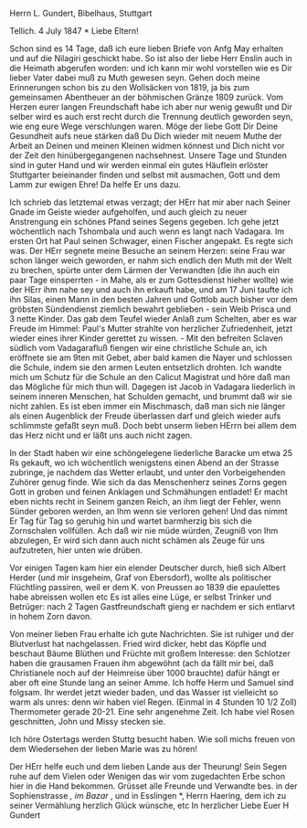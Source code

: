 Herrn L. Gundert, Bibelhaus, Stuttgart

 Tellich. 4 July 1847
 <Sonntg>*
Liebe Eltern!

Schon sind es 14 Tage, daß ich eure lieben Briefe von Anfg May erhalten und auf die Nilagiri geschickt habe. So ist also der liebe Herr Enslin auch in die Heimath abgerufen worden: und ich kann mir wohl vorstellen wie es Dir lieber Vater dabei muß zu Muth gewesen seyn. Gehen doch meine Erinnerungen schon bis zu den Wollsäcken von 1819, ja bis zum gemeinsamen Abentheuer an der böhmischen Gränze 1809 zurück. Vom Herzen eurer langen Freundschaft habe ich aber nur wenig gewußt und Dir selber wird es auch erst recht durch die Trennung deutlich geworden seyn, wie eng eure Wege verschlungen waren. Möge der liebe Gott Dir Deine Gesundheit aufs neue stärken daß Du Dich wieder mit neuem Muthe der Arbeit an Deinen und meinen Kleinen widmen könnest und Dich nicht vor der Zeit den hinübergegangenen nachsehnest. Unsere Tage und Stunden sind in guter Hand und wir werden einmal ein gutes Häuflein erlöster Stuttgarter beieinander finden und selbst mit ausmachen, Gott und dem Lamm zur ewigen Ehre! Da helfe Er uns dazu.

Ich schrieb das letztemal etwas verzagt; der HErr hat mir aber nach Seiner Gnade im Geiste wieder aufgeholfen, und auch gleich zu neuer Anstrengung ein schönes Pfand seines Segens gegeben. Ich gehe jetzt wöchentlich nach Tshombala und auch wenn es langt nach Vadagara. Im ersten Ort hat Paul seinen Schwager, einen Fischer angepakt. Es regte sich was. Der HErr segnete meine Besuche an seinem Herzen: seine Frau war schon länger weich geworden, er nahm sich endlich den Muth mit der Welt zu brechen, spürte unter dem Lärmen der Verwandten (die ihn auch ein paar Tage einsperrten - in Mahe, als er zum Gottesdienst hieher wollte) wie der HErr ihm nahe sey und auch ihn erkauft habe, und am 17 Juni taufte ich ihn Silas, einen Mann in den besten Jahren und Gottlob auch bisher vor dem gröbsten Sündendienst ziemlich bewahrt geblieben - sein Weib Prisca und 3 nette Kinder. Das gab dem Teufel wieder Anlaß zum Schelten, aber es war Freude im Himmel: Paul's Mutter strahlte von herzlicher Zufriedenheit, jetzt wieder eines ihrer Kinder gerettet zu wissen. - Mit den befreiten Sclaven südlich vom Vadagarafluß fiengen wir eine christliche Schule an, ich eröffnete sie am 9ten mit Gebet, aber bald kamen die Nayer und schlossen die Schule, indem sie den armen Leuten entsetzlich drohten. Ich wandte mich um Schutz für die Schule an den Calicut Magistrat und höre daß man das Mögliche für mich thun will. 
Dagegen ist Jacob in Vadagara liederlich in seinem inneren Menschen, hat Schulden gemacht, und brummt daß wir sie nicht zahlen. Es ist eben immer ein Mischmasch, daß man sich nie länger als einen Augenblick der Freude überlassen darf und gleich wieder aufs schlimmste gefaßt seyn muß. Doch bebt unserm lieben HErrn bei allem dem das Herz nicht und er läßt uns auch nicht zagen.

In der Stadt haben wir eine schöngelegene liederliche Baracke um etwa 25 Rs gekauft, wo ich wöchentlich wenigstens einen Abend an der Strasse zubringe, je nachdem das Wetter erlaubt, und unter den Vorbeigehenden Zuhörer genug finde. Wie sich da das Menschenherz seines Zorns gegen Gott in groben und feinen Anklagen und Schmähungen entladet! Er macht eben nichts recht in Seinem ganzen Reich, an ihm liegt der Fehler, wenn Sünder geboren werden, an Ihm wenn sie verloren gehen! Und das nimmt Er Tag für Tag so geruhig hin und wartet barmherzig bis sich die Zornschalen vollfüllen. Ach daß wir nie müde würden, Zeugniß von Ihm abzulegen, Er wird sich dann auch nicht schämen als Zeuge für uns aufzutreten, hier unten wie drüben.

Vor einigen Tagen kam hier ein elender Deutscher durch, hieß sich Albert Herder (und mir insgeheim, Graf von Ebersdorf), wollte als politischer Flüchtling passiren, weil er dem K. von Preussen ao 1839 die epaulettes habe abreissen wollen etc Es ist alles eine Lüge, er selbst Trinker und Betrüger: nach 2 Tagen Gastfreundschaft gieng er nachdem er sich entlarvt in hohem Zorn davon.

Von meiner lieben Frau erhalte ich gute Nachrichten. Sie ist ruhiger und der Blutverlust hat nachgelassen. Fried wird dicker, hebt das Köpfle und beschaut Bäume Blüthen und Früchte mit großem Interesse: den Schlotzer haben die grausamen Frauen ihm abgewöhnt (ach da fällt mir bei, daß Christianele noch auf der Heimreise über 1000 brauchte) dafür hängt er aber oft eine Stunde lang an seiner Amme. Ich hoffe Herm und Samuel sind folgsam. Ihr werdet jetzt wieder baden, und das Wasser ist vielleicht so warm als unres: denn wir haben viel Regen. (Einmal in 4 Stunden 10 1/2 Zoll) Thermometer gerade 20-21. Eine sehr angenehme Zeit. Ich habe viel Rosen geschnitten, John und Missy stecken sie.

Ich höre Ostertags werden Stuttg besucht haben. Wie soll michs freuen von dem Wiedersehen der lieben Marie was zu hören!

Der HErr helfe euch und dem lieben Lande aus der Theurung! Sein Segen ruhe auf dem Vielen oder Wenigen das wir vom zugedachten Erbe schon hier in die Hand bekommen. Grüsset alle Freunde und Verwandte bes. in der Sophienstrasse <Ensslins>*, im Bazar <Reiniger>*, und in Esslingen <Gunderts>*, Herrn Haering, dem ich zu seiner Vermählung herzlich Glück wünsche, etc 
 In herzlicher Liebe
 Euer H Gundert
